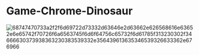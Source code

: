 # Game-Chrome-Dinosaur

![68747470733a2f2f6d69722d73332d63646e2d63662e626568616e63652e6e65742f70726f6a6563745f6d6f64756c65732f6d61785f313230302f34666630373938363230383539332e356439613635346539326633362e676966](https://user-images.githubusercontent.com/55116927/188343984-7f833510-3e94-40b3-b111-5877d90f6e35.gif)
